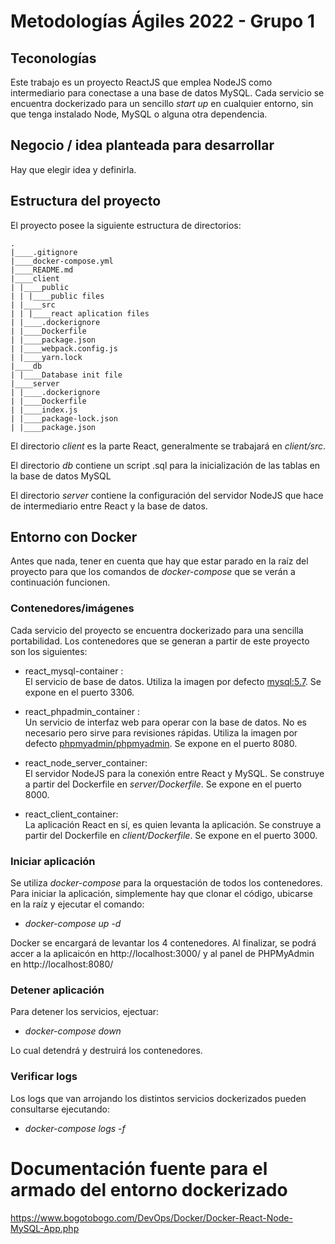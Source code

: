 # Metodologías Ágiles 2022 - Grupo 1
## Teconologías
Este trabajo es un proyecto ReactJS que emplea NodeJS como intermediario para conectase a una base de datos MySQL. Cada servicio se encuentra dockerizado para un sencillo *start up* en cualquier entorno, sin que tenga instalado Node, MySQL o alguna otra dependencia.

## Negocio / idea planteada para desarrollar
Hay que elegir idea y definirla.

## Estructura del proyecto
El proyecto posee la siguiente estructura de directorios:
```
.
|____.gitignore
|____docker-compose.yml
|____README.md
|____client
| |____public
| | |____public files
| |____src
| | |____react aplication files
| |____.dockerignore
| |____Dockerfile
| |____package.json
| |____webpack.config.js
| |____yarn.lock
|____db
| |____Database init file
|____server
| |____.dockerignore
| |____Dockerfile
| |____index.js
| |____package-lock.json
| |____package.json
```

El directorio *client* es la parte React, generalmente se trabajará en *client/src*.

El directorio *db* contiene un script .sql para la inicialización de las tablas en la base de datos MySQL

El directorio *server* contiene la configuración del servidor NodeJS que hace de intermediario entre React y la base de datos.


## Entorno con Docker
Antes que nada, tener en cuenta que hay que estar parado en la raíz del proyecto para que los comandos de *docker-compose* que se verán a continuación funcionen.

### Contenedores/imágenes
Cada servicio del proyecto se encuentra dockerizado para una sencilla portabilidad. Los contenedores que se generan a partir de este proyecto son los siguientes:
 - react_mysql-container :
   <br />El servicio de base de datos. Utiliza la imagen por defecto [mysql:5.7](https://hub.docker.com/_/mysql). Se expone en el puerto 3306.
   
 - react_phpadmin_container :
   <br />Un servicio de interfaz web para operar con la base de datos. No es necesario pero sirve para revisiones rápidas. Utiliza la imagen por defecto [phpmyadmin/phpmyadmin](https://hub.docker.com/_/phpmyadmin). Se expone en el puerto 8080.
   
 - react_node_server_container:
   <br />El servidor NodeJS para la conexión entre React y MySQL. Se construye a partir del Dockerfile en *server/Dockerfile*. Se expone en el puerto 8000.
   
 - react_client_container:
   <br />La aplicación React en sí, es quien levanta la aplicación. Se construye a partir del Dockerfile en *client/Dockerfile*. Se expone en el puerto 3000.

### Iniciar aplicación
Se utiliza *docker-compose* para la orquestación de todos los contenedores. Para iniciar la aplicación, simplemente hay que clonar el código, ubicarse en la raíz y ejecutar el comando:
 - *docker-compose up -d*

Docker se encargará de levantar los 4 contenedores. Al finalizar, se podrá accer a la aplicaicón en http://localhost:3000/ y al panel de PHPMyAdmin en http://localhost:8080/

### Detener aplicación
Para detener los servicios, ejectuar:
 - *docker-compose down*

Lo cual detendrá y destruirá los contenedores.


### Verificar logs
Los logs que van arrojando los distintos servicios dockerizados pueden consultarse ejecutando:
 - *docker-compose logs -f*


# Documentación fuente para el armado del entorno dockerizado
https://www.bogotobogo.com/DevOps/Docker/Docker-React-Node-MySQL-App.php
